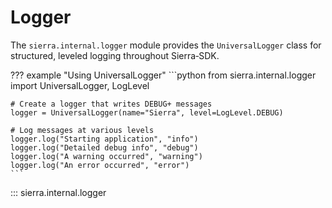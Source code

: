 # Logger

The `sierra.internal.logger` module provides the `UniversalLogger` class for structured, leveled logging throughout Sierra‑SDK.

??? example "Using UniversalLogger"
    ```python
    from sierra.internal.logger import UniversalLogger, LogLevel

    # Create a logger that writes DEBUG+ messages
    logger = UniversalLogger(name="Sierra", level=LogLevel.DEBUG)

    # Log messages at various levels
    logger.log("Starting application", "info")
    logger.log("Detailed debug info", "debug")
    logger.log("A warning occurred", "warning")
    logger.log("An error occurred", "error")
    ```

::: sierra.internal.logger
